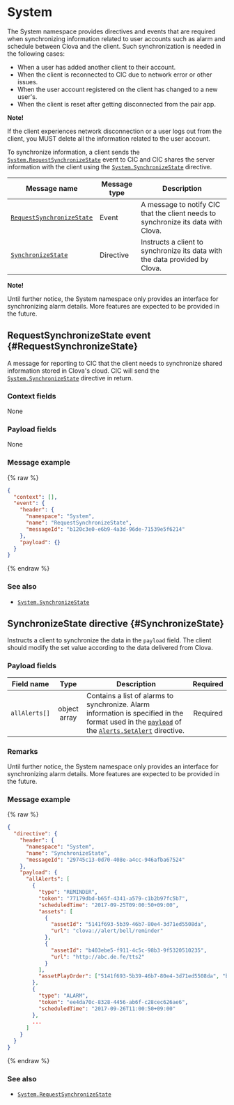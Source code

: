 # System

The System namespace provides directives and events that are required when synchronizing information related to user accounts such as alarm and schedule between Clova and the client. Such synchronization is needed in the following cases:

* When a user has added another client to their account.
* When the client is reconnected to CIC due to network error or other issues.
* When the user account registered on the client has changed to a new user's.
* When the client is reset after getting disconnected from the pair app.

<div class="note">
  <p><strong>Note!</strong></p>
  <p>If the client experiences network disconnection or a user logs out from the client, you MUST delete all the information related to the user account.</p>
</div>

To synchronize information, a client sends the [`System.RequestSynchronizeState`](RequestSynchronizeState) event to CIC and CIC shares the server information with the client using the [`System.SynchronizeState`](#SynchronizeState) directive.

| Message name         | Message type  | Description                                 |
|------------------|-----------|-------------------------------------------|
| [`RequestSynchronizeState`](#RequestSynchronizeState)  | Event     | A message to notify CIC that the client needs to synchronize its data with Clova. |
| [`SynchronizeState`](#SynchronizeState)                | Directive | Instructs a client to synchronize its data with the data provided by Clova.                                |

<div class="note">
  <p><strong>Note!</strong></p>
  <p>Until further notice, the System namespace only provides an interface for synchronizing alarm details. More features are expected to be provided in the future.</p>
</div>

## RequestSynchronizeState event {#RequestSynchronizeState}

A message for reporting to CIC that the client needs to synchronize shared information stored in Clova's cloud. CIC will send the [`System.SynchronizeState`](#SynchronizeState) directive in return.

### Context fields

None

### Payload fields

None

### Message example

{% raw %}
```json
{
  "context": [],
  "event": {
    "header": {
      "namespace": "System",
      "name": "RequestSynchronizeState",
      "messageId": "b120c3e0-e6b9-4a3d-96de-71539e5f6214"
    },
    "payload": {}
  }
}
```
{% endraw %}

### See also

* [`System.SynchronizeState`](/CIC/References/CICInterface/System.md#SynchronizeState)

## SynchronizeState directive {#SynchronizeState}

Instructs a client to synchronize the data in the `payload` field. The client should modify the set value according to the data delivered from Clova.

### Payload fields

| Field name       | Type    | Description                     | Required |
|---------------|:---------:|-----------------------------|:---------:|
| `allAlerts[]`   | object array | Contains a list of alarms to synchronize. Alarm information is specified in the format used in the [`payload`](/CIC/References/CICInterface/Alerts.md#SetAlertPayload) of the [`Alerts.SetAlert`](/CIC/References/CICInterface/Alerts.md#SetAlert) directive.  | Required    |

### Remarks

Until further notice, the System namespace only provides an interface for synchronizing alarm details. More features are expected to be provided in the future.

### Message example

{% raw %}

```json
{
  "directive": {
    "header": {
      "namespace": "System",
      "name": "SynchronizeState",
      "messageId": "29745c13-0d70-408e-a4cc-946afba67524"
    },
    "payload": {
      "allAlerts": [
        {
          "type": "REMINDER",
          "token": "77179dbd-b65f-4341-a579-c1b2b97fc5b7",
          "scheduledTime": "2017-09-25T09:00:50+09:00",
          "assets": [
            {
              "assetId": "5141f693-5b39-46b7-80e4-3d71ed5508da",
              "url": "clova://alert/bell/reminder"
            },
            {
              "assetId": "b403ebe5-f911-4c5c-98b3-9f5320510235",
              "url": "http://abc.de.fe/tts2"
            }
          ],
          "assetPlayOrder": ["5141f693-5b39-46b7-80e4-3d71ed5508da", "b403ebe5-f911-4c5c-98b3-9f5320510235"]
        },
        {
          "type": "ALARM",
          "token": "ee4da70c-8328-4456-ab6f-c28cec626ae6",
          "scheduledTime": "2017-09-26T11:00:50+09:00"
        },
        ...
      ]
    }
  }
}
```

{% endraw %}

### See also

* [`System.RequestSynchronizeState`](#RequestSynchronizeState)
